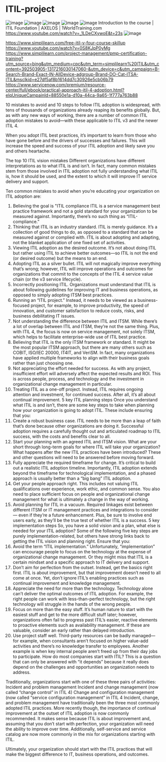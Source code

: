 # ITIL-project

![image](https://github.com/user-attachments/assets/fb4b58ee-9a72-40a0-bf53-f54023e75e75)
![image](https://github.com/user-attachments/assets/9062479c-6777-42a8-96b4-8765cf650c75)
![image](https://github.com/user-attachments/assets/5251ee8e-ebd4-4e5c-ada4-d81ecf3d43e3)
![image](https://github.com/user-attachments/assets/a3250642-910f-4476-af7c-6beb5339e79e)
![image](https://github.com/user-attachments/assets/d77d8fae-32f1-4e4b-9a87-e3c5df3407e0)
Introduction to the course | ITIL Foundation | AXELOS | 1WorldTraining.com
https://www.youtube.com/watch?v=_1LDeCXywoE&t=23s
![image](https://github.com/user-attachments/assets/2c4b057c-cfb3-4b8e-a3bb-656f4acc0a9b)


https://www.simplilearn.com/free-itil-v-four-course-skillup
https://www.youtube.com/watch?v=0S8KJpP0yMg
https://www.simplilearn.com/project-management/pmp-certification-training?utm_source=bing&utm_medium=cpc&utm_term=simplilearn%20ITIL&utm_content=392503905-1317216030147060-&utm_device=c&utm_campaign=B-Search-Brand-Exact-IN-AllDevice-adgroup-Brand-DO-Cat-ITSA-ITIL&msclkid=e27df5af8b1614dd7c30926e5cb06b79
https://www.servicenow.com/premium/resource-center/full/ebook/practical-approach-itil-4-adoption.html?elqUniqueCampainId=88550e1a-d10a-44ca-9a65-1f777a763b88

10 mistakes to avoid and 10 steps to follow
ITIL adoption is widespread, with tens of thousands of organizations already reaping its benefits globally. But, as with any new ways of working, there are a number of common ITIL adoption mistakes to avoid—with these applicable to ITIL v3 and the newer ITIL 4.

When you adopt ITIL best practices, it’s important to learn from those who have gone before and the drivers of successes and failures. This will increase the speed and success of your ITIL adoption and likely save you and others heartache.

The top 10 ITIL vision mistakes
Different organizations have different interpretations as to what ITIL is and isn’t. In fact, many common mistakes stem from those involved in ITIL adoption not fully understanding what ITIL is, how it should be used, and the extent to which it will improve IT service delivery and support.

Ten common mistakes to avoid when you’re educating your organization on ITIL adoption are:

1. Believing the goal is "ITIL compliance
ITIL is a service management best practice framework and not a gold standard for your organization to be measured against. Importantly, there’s no such thing as “ITIL-compliance.”
2. Thinking that ITIL is an industry standard.
ITIL is merely guidance. It’s a collection of good things to do, as opposed to a standard that can be measured against or complied with. ITIL is about adopting and adapting, not the blanket application of one fixed set of activities.
3. Viewing ITIL adoption as the desired outcome.
It’s not about doing ITIL but rather using ITIL to achieve better outcomes—so ITIL is not the end (or desired outcome) but the means to an end.
4. Adopting ITIL as a silver bullet.
ITIL will not magically improve everything that’s wrong; however, ITIL will improve operations and outcomes for organizations that commit to the concepts of the ITIL 4 service value chain (or the v3 service lifecycle).
5. Incorrectly positioning ITIL.
Organizations must understand that ITIL is about following guidelines for improving IT and business operations, as opposed to simply adopting ITSM best practices.
6. Running an “ITIL project.”
Instead, it needs to be viewed as a business-focused project, for example, to improve productivity, the speed of innovation, and customer satisfaction to reduce costs, risks, and business debilitating IT issues.
7. Not understanding the difference between ITIL and ITSM.
While there’s a lot of overlap between ITIL and ITSM, they’re not the same thing. Plus, with ITIL 4, the focus is now on service management, not solely ITSM, which helps to facilitate enterprise-wide use of ITIL best practice.
8. Believing that ITIL is the only ITSM framework or standard.
It might be the most popular ITSM approach, but there are many others such as COBIT, ISO/IEC 20000, IT4IT, and VeriSM. In fact, many organizations have applied multiple frameworks to align with their business goals rather than just choosing one.
9. Not appreciating the effort needed for success.
As with any project, insufficient effort will adversely affect the expected results and ROI. This is across people, process, and technology and the investment in organizational change management in particular.
10. Treating ITIL as a one-off project.
Instead, ITIL requires ongoing attention and investment, for continued success. After all, it’s all about continual improvement.
5 key ITIL planning steps
Once you understand what ITIL is and isn’t, there are some key steps to take when planning how your organization is going to adopt ITIL. These include ensuring that you:
1. Create a robust business case.
ITIL needs to be more than a leap of faith that’s done because other organizations are doing it. Successful adoption requires a carefully thought out and articulated roadmap to ITIL success, with the costs and benefits clear to all.
2. Start your planning with an agreed ITIL and ITSM vision.
What are your short through long-term goals for where ITIL will take your organization? What happens after the new ITIL practices have been introduced? These and other questions will need to be answered before moving forward.
3. Fully appreciate the required timeframe for change.
It’s critical to build out a realistic ITIL adoption timeline. Importantly, ITIL adoption extends beyond the timeframe for technological implementation, and a phased approach is usually better than a “big bang” ITIL adoption.
4. Get your people approach right.
This includes not valuing ITIL qualifications over experience, work ethic, and common sense. You also need to place sufficient focus on people and organizational change management for what is ultimately a change in the way of working.
5. Avoid planning for ITIL in a vacuum.
Required linkages exist between different ITSM or IT management practices and integrations to consider— even if they’re a future enhancement. Plus, be sure to involve end users early, as they’ll be the true test of whether ITIL is a success.
5 key implementation steps
So, you have a solid vision and a plan, what else is needed for your ITIL adoption? Some of the following five key steps are purely implementation-related, but others have strong links back to getting the ITIL vision and planning right. Ensure that you:
1. Avoid the term “ITIL implementation.”
Unfortunately, “implementation” can encourage people to focus on the technology at the expense of organizational change management. Or they might miss that ITIL is a certain mindset and a specific approach to IT delivery and support.
2. Don’t aim for perfection from the outset.
Instead, get the basics right first. ITIL is about improvement, but that improvement doesn’t need to all come at once. Yet, don’t ignore ITIL’s enabling practices such as continual improvement and knowledge management.
3. Appreciate the need for more than the technology.
Technology alone can’t deliver the optimal outcomes of ITIL adoption. For example, the right people can work with less-than-perfect technology, but the right technology will struggle in the hands of the wrong people.
4. Focus on more than the easy stuff.
It’s human nature to start with the easiest stuff and get to the more difficult stuff later; however, organizations often fail to progress past ITIL’s easier, reactive elements to proactive elements such as availability management. If these are valuable, consider an early rather than delayed introduction.
5. Use project staff well.
Third-party resources can be badly managed—for example, when consultants aren’t focused on higher value-add activities and there’s no knowledge transfer to employees. Another example is when key internal people aren’t freed up from their day jobs to participate.
How do most companies start with ITIL?
This is a question that can only be answered with “it depends” because it really does depend on the challenges and opportunities an organization needs to address.

Traditionally, organizations start with one of these three pairs of activities:
Incident and problem management
Incident and change management (now called “change control” in ITIL 4)
Change and configuration management (now called “service configuration management” in ITIL 4
Incident, change, and problem management have traditionally been the three most commonly adopted ITIL practices. More recently though, the importance of continual improvement at the outset of ITIL adoption is now commonly recommended. It makes sense because ITIL is about improvement and, assuming that you don’t start with perfection, your organization will need the ability to improve over time. Additionally, self-service and service catalog are now more commonly in the mix for organizations starting with ITIL.

Ultimately, your organization should start with the ITIL practices that will make the biggest difference to IT, business operations, and outcomes.
